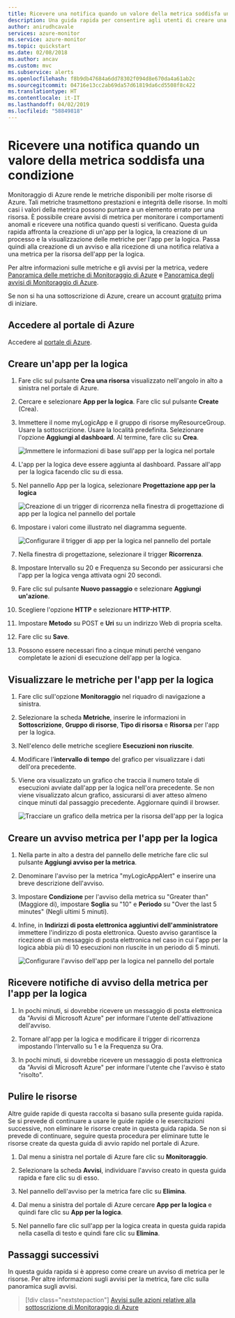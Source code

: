 ```yaml
---
title: Ricevere una notifica quando un valore della metrica soddisfa una condizione
description: Una guida rapida per consentire agli utenti di creare una metrica per un'app per la logica
author: anirudhcavale
services: azure-monitor
ms.service: azure-monitor
ms.topic: quickstart
ms.date: 02/08/2018
ms.author: ancav
ms.custom: mvc
ms.subservice: alerts
ms.openlocfilehash: f8b9db47684a6dd78302f094d8e670da4a61ab2c
ms.sourcegitcommit: 04716e13cc2ab69da57d61819da6cd5508f8c422
ms.translationtype: HT
ms.contentlocale: it-IT
ms.lasthandoff: 04/02/2019
ms.locfileid: "58849818"
---
```

# <a name="receive-a-notification-when-a-metric-value-meets-a-condition"></a>Ricevere una notifica quando un valore della metrica soddisfa una condizione

Monitoraggio di Azure rende le metriche disponibili per molte risorse di Azure. Tali metriche trasmettono prestazioni e integrità delle risorse. In molti casi i valori della metrica possono puntare a un elemento errato per una risorsa. È possibile creare avvisi di metrica per monitorare i comportamenti anomali e ricevere una notifica quando questi si verificano. Questa guida rapida affronta la creazione di un'app per la logica, la creazione di un processo e la visualizzazione delle metriche per l'app per la logica. Passa quindi alla creazione di un avviso e alla ricezione di una notifica relativa a una metrica per la risorsa dell'app per la logica.

Per altre informazioni sulle metriche e gli avvisi per la metrica, vedere [Panoramica delle metriche di Monitoraggio di Azure](data-platform.md) e [Panoramica degli avvisi di Monitoraggio di Azure](alerts-overview.md). 

Se non si ha una sottoscrizione di Azure, creare un account [gratuito](https://azure.microsoft.com/free/) prima di iniziare.

## <a name="sign-in-to-the-azure-portal"></a>Accedere al portale di Azure

Accedere al [portale di Azure](https://portal.azure.com/).

## <a name="create-a-logic-app"></a>Creare un'app per la logica

1. Fare clic sul pulsante **Crea una risorsa** visualizzato nell'angolo in alto a sinistra nel portale di Azure.

2. Cercare e selezionare **App per la logica**. Fare clic sul pulsante **Create** (Crea).

3. Immettere il nome myLogicApp e il gruppo di risorse myResourceGroup. Usare la sottoscrizione.  Usare la località predefinita. Selezionare l'opzione **Aggiungi al dashboard**.  Al termine, fare clic su **Crea**. 

    ![Immettere le informazioni di base sull'app per la logica nel portale](./media/quick-alerts-classic-metric-portal/create-logic-app-portal.png)  


4. L'app per la logica deve essere aggiunta al dashboard. Passare all'app per la logica facendo clic su di essa.

5. Nel pannello App per la logica, selezionare **Progettazione app per la logica**

     ![Creazione di un trigger di ricorrenza nella finestra di progettazione di app per la logica nel pannello del portale](./media/quick-alerts-classic-metric-portal/logic-app-designer.png)  

6. Impostare i valori come illustrato nel diagramma seguente.

    ![Configurare il trigger di app per la logica nel pannello del portale](./media/quick-alerts-classic-metric-portal/create-logic-app-triggers.png) 

7. Nella finestra di progettazione, selezionare il trigger **Ricorrenza**.

8. Impostare Intervallo su 20 e Frequenza su Secondo per assicurarsi che l'app per la logica venga attivata ogni 20 secondi.

9. Fare clic sul pulsante **Nuovo passaggio** e selezionare **Aggiungi un'azione**.

10. Scegliere l'opzione **HTTP** e selezionare **HTTP-HTTP**.

11. Impostare **Metodo** su POST e **Uri** su un indirizzo Web di propria scelta.

12. Fare clic su **Save**.

13. Possono essere necessari fino a cinque minuti perché vengano completate le azioni di esecuzione dell'app per la logica.  

## <a name="view-metrics-for-your-logic-app"></a>Visualizzare le metriche per l'app per la logica

1. Fare clic sull'opzione **Monitoraggio** nel riquadro di navigazione a sinistra.

2. Selezionare la scheda **Metriche**, inserire le informazioni in **Sottoscrizione**, **Gruppo di risorse**, **Tipo di risorsa** e **Risorsa** per l'app per la logica.

3. Nell'elenco delle metriche scegliere **Esecuzioni non riuscite**.

4. Modificare l'**intervallo di tempo** del grafico per visualizzare i dati dell'ora precedente.

5. Viene ora visualizzato un grafico che traccia il numero totale di esecuzioni avviate dall'app per la logica nell'ora precedente. Se non viene visualizzato alcun grafico, assicurarsi di aver atteso almeno cinque minuti dal passaggio precedente. Aggiornare quindi il browser. 

    ![Tracciare un grafico della metrica per la risorsa dell'app per la logica](./media/quick-alerts-classic-metric-portal/logic-app-metric-chart.png)

## <a name="create-a-metric-alert-for-your-logic-app"></a>Creare un avviso metrica per l'app per la logica

1.  Nella parte in alto a destra del pannello delle metriche fare clic sul pulsante **Aggiungi avviso per la metrica**.

2. Denominare l'avviso per la metrica "myLogicAppAlert" e inserire una breve descrizione dell'avviso.

3. Impostare **Condizione** per l'avviso della metrica su "Greater than" (Maggiore di), impostare **Soglia** su "10" e **Periodo** su "Over the last 5 minutes" (Negli ultimi 5 minuti).

4. Infine, in **Indirizzi di posta elettronica aggiuntivi dell'amministratore** immettere l'indirizzo di posta elettronica. Questo avviso garantisce la ricezione di un messaggio di posta elettronica nel caso in cui l'app per la logica abbia più di 10 esecuzioni non riuscite in un periodo di 5 minuti.

    ![Configurare l'avviso dell'app per la logica nel pannello del portale](./media/quick-alerts-classic-metric-portal/logic-app-metrics-alert-portal.png)

## <a name="receive-metric-alert-notifications-for-your-logic-app"></a>Ricevere notifiche di avviso della metrica per l'app per la logica
1. In pochi minuti, si dovrebbe ricevere un messaggio di posta elettronica da "Avvisi di Microsoft Azure" per informare l'utente dell'attivazione dell'avviso.

2. Tornare all'app per la logica e modificare il trigger di ricorrenza impostando l'Intervallo su 1 e la Frequenza su Ora.

3. In pochi minuti, si dovrebbe ricevere un messaggio di posta elettronica da "Avvisi di Microsoft Azure" per informare l'utente che l'avviso è stato "risolto".

## <a name="clean-up-resources"></a>Pulire le risorse

Altre guide rapide di questa raccolta si basano sulla presente guida rapida. Se si prevede di continuare a usare le guide rapide o le esercitazioni successive, non eliminare le risorse create in questa guida rapida. Se non si prevede di continuare, seguire questa procedura per eliminare tutte le risorse create da questa guida di avvio rapido nel portale di Azure.

1. Dal menu a sinistra nel portale di Azure fare clic su **Monitoraggio**.

2. Selezionare la scheda **Avvisi**, individuare l'avviso creato in questa guida rapida e fare clic su di esso.

3. Nel pannello dell'avviso per la metrica fare clic su **Elimina**.

4. Dal menu a sinistra del portale di Azure cercare **App per la logica** e quindi fare clic su **App per la logica**.

5. Nel pannello fare clic sull'app per la logica creata in questa guida rapida nella casella di testo e quindi fare clic su **Elimina**.

## <a name="next-steps"></a>Passaggi successivi

In questa guida rapida si è appreso come creare un avviso di metrica per le risorse. Per altre informazioni sugli avvisi per la metrica, fare clic sulla panoramica sugli avvisi.

> [!div class="nextstepaction"]
> [Avvisi sulle azioni relative alla sottoscrizione di Monitoraggio di Azure](./../../azure-monitor/platform/quick-audit-notify-action-subscription.md )

